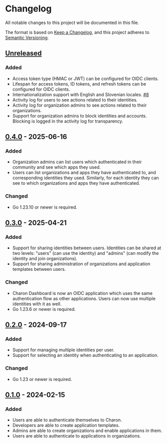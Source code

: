 # Changelog

All notable changes to this project will be documented in this file.

The format is based on [Keep a Changelog](https://keepachangelog.com/en/1.0.0/),
and this project adheres to [Semantic Versioning](https://semver.org/spec/v2.0.0.html).

## [Unreleased]

### Added

- Access token type (HMAC or JWT) can be configured for OIDC clients.
- Lifespan for access tokens, ID tokens, and refresh tokens can be configured for OIDC clients.
- Internationalization support with English and Slovenian locales.
  [#8](https://gitlab.com/charon/charon/-/issues/8)
- Activity log for users to see actions related to their identities.
- Activity log for organization admins to see actions related to their organizations.
- Support for organization admins to block identities and accounts. Blocking is logged
  in the activity log for transparency.

## [0.4.0] - 2025-06-16

### Added

- Organization admins can list users which authenticated in their community and see which apps they used.
- Users can list organizations and apps they have authenticated to, and corresponding identities they used.
  Similarly, for each identity they can see to which organizations and apps they have authenticated.

### Changed

- Go 1.23.10 or newer is required.

## [0.3.0] - 2025-04-21

### Added

- Support for sharing identities between users. Identities can be shared at two levels:
  "users" (can use the identity) and "admins" (can modify the identity and join organizations).
- Support for sharing administration of organizations and application templates between users.

### Changed

- Charon Dashboard is now an OIDC application which uses the same authentication flow as
  other applications. Users can now use multiple identities with it as well.
- Go 1.23.6 or newer is required.

## [0.2.0] - 2024-09-17

### Added

- Support for managing multiple identities per user.
- Support for selecting an identity when authenticating to an application.

### Changed

- Go 1.23 or newer is required.

## [0.1.0] - 2024-02-15

### Added

- Users are able to authenticate themselves to Charon.
- Developers are able to create application templates.
- Admins are able to create organizations and enable applications in them.
- Users are able to authenticate to applications in organizations.

[unreleased]: https://gitlab.com/charon/charon/-/compare/v0.4.0...main
[0.4.0]: https://gitlab.com/charon/charon/-/compare/v0.3.0...v0.4.0
[0.3.0]: https://gitlab.com/charon/charon/-/compare/v0.2.0...v0.3.0
[0.2.0]: https://gitlab.com/charon/charon/-/compare/v0.1.0...v0.2.0
[0.1.0]: https://gitlab.com/charon/charon/-/tags/v0.1.0

<!-- markdownlint-disable-file MD024 -->
